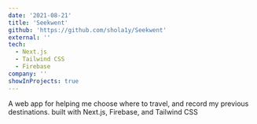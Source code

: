 ```yaml
---
date: '2021-08-21'
title: 'Seekwent'
github: 'https://github.com/shola1y/Seekwent'
external: ''
tech:
  - Next.js
  - Tailwind CSS
  - Firebase
company: ''
showInProjects: true
---
```


A web app for helping me choose where to travel, and record my previous destinations. built with Next.js, Firebase, and Tailwind CSS

